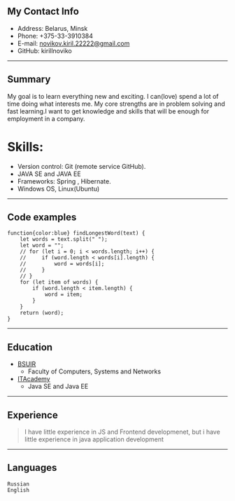 ## My Contact Info
* Address: Belarus, Minsk
* Phone: +375-33-3910384
* E-mail: novikov.kiril.22222@gmail.com
* GitHub: kirillnoviko
*********
## Summary

My goal is to learn everything new and exciting. I can(love) spend a lot of time doing what interests me. My core strengths are in problem solving and fast learning.I want to get knowledge and skills that will be enough for employment in a company.
# Skills:
* Version control: Git (remote service GitHub).
* JAVA SE and JAVA EE 
* Frameworks: Spring , Hibernate.
* Windows OS, Linux(Ubuntu)
   
*********

## Code examples
```
function{color:blue} findLongestWord(text) {
    let words = text.split(" ");
    let word = "";
    // for (let i = 0; i < words.length; i++) {
    //     if (word.length < words[i].length) {
    //         word = words[i];
    //     }
    // }
    for (let item of words) {
        if (word.length < item.length) {
            word = item;
        }
    }
    return (word);
}

```
*********

## Education
* [BSUIR](https://www.bsuir.by/)
    + Faculty of Computers, Systems and Networks
* [ITAcademy](https://www.it-academy.by/)
    + Java SE and Java EE

*********

## Experience
> I have little experience in JS and Frontend developmenet, but i have little experience in java application development
********

## Languages

    Russian
    English
    

